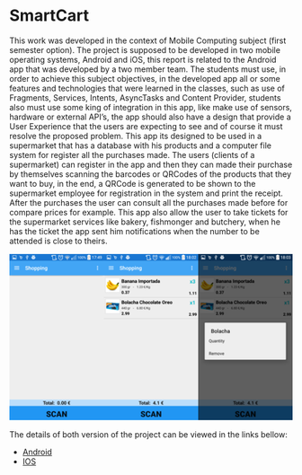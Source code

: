 # SmartCart
  This work was developed in the context of Mobile Computing subject (first semester option). The project is supposed to be developed in two mobile operating systems, Android and iOS, this report is related to the Android app that was developed by a two member team.
  The students must use, in order to achieve this subject objectives, in the developed app all or some features and technologies that were learned in the classes, such as use of Fragments, Services, Intents, AsyncTasks and Content Provider, students also must use some king of integration in this app, like make use of sensors, hardware or external API’s, the app should also have a design that provide a User Experience that the users are expecting to see and of course it must resolve the proposed problem.
  This app its designed to be used in a supermarket that has a database with his products and a computer file system for register all the purchases made. The users (clients of a supermarket) can register in the app and then they can made their purchase by themselves scanning the barcodes or QRCodes of the products that they want to buy, in the end, a QRCode is generated to be shown to the supermarket employee for registration in the system and print the receipt. After the purchases the user can consult all the purchases made before for compare prices for example. This app also allow the user to take tickets for the supermarket services like bakery, fishmonger and butchery, when he has the ticket the app sent him notifications when the number to be attended is close to theirs.
  
![Screen 1](/img_1.png)

The details of both version of the project can be viewed in the links bellow:
* [Android](https://drive.google.com/file/d/0B3nMgJHBhW_QZHhDcDFBWDc4c0E)
* [IOS](https://drive.google.com/open?id=12Bz7qpiz5O4HOPfEVd-DDYeeK1koUoKVWHlXfBOwMrk)
